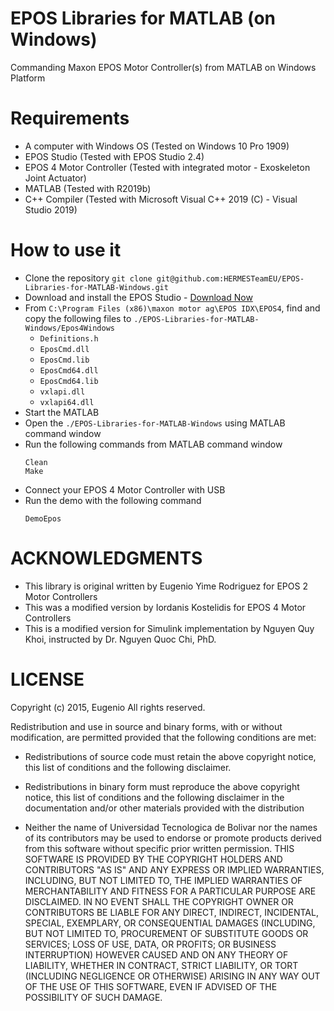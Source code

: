 # EPOS Libraries for MATLAB (on Windows)
Commanding Maxon EPOS Motor Controller(s) from MATLAB on Windows Platform

# Requirements
* A computer with Windows OS (Tested on Windows 10 Pro 1909)
* EPOS Studio (Tested with EPOS Studio 2.4)
* EPOS 4 Motor Controller (Tested with integrated motor - Exoskeleton Joint Actuator)
* MATLAB (Tested with R2019b)
* C++ Compiler (Tested with Microsoft Visual C++ 2019 (C) - Visual Studio 2019)

# How to use it
* Clone the repository `git clone git@github.com:HERMESTeamEU/EPOS-Libraries-for-MATLAB-Windows.git`
* Download and install the EPOS Studio - [Download Now](https://www.maxongroup.com/medias/sys_master/root/8837358125086/EPOS-2-4-IDX-Setup.zip)
* From `C:\Program Files (x86)\maxon motor ag\EPOS IDX\EPOS4`, find and copy the following files to `./EPOS-Libraries-for-MATLAB-Windows/Epos4Windows`
    * `Definitions.h`
    * `EposCmd.dll`
    * `EposCmd.lib`
    * `EposCmd64.dll`
    * `EposCmd64.lib`
    * `vxlapi.dll`
    * `vxlapi64.dll`
* Start the MATLAB
* Open the `./EPOS-Libraries-for-MATLAB-Windows` using MATLAB command window
* Run the following commands from MATLAB command window
    ```
    Clean
    Make
    ```
* Connect your EPOS 4 Motor Controller with USB
* Run the demo with the following command
    ```
    DemoEpos
    ```

# ACKNOWLEDGMENTS
* This library is original written by Eugenio Yime Rodriguez <Universidad Tecnologica de Bolivar> for EPOS 2 Motor Controllers
* This was a modified version by Iordanis Kostelidis <HERMES Team> for EPOS 4 Motor Controllers
* This is a modified version for Simulink implementation by Nguyen Quy Khoi, instructed by Dr. Nguyen Quoc Chi, PhD.

# LICENSE
Copyright (c) 2015, Eugenio
All rights reserved.

Redistribution and use in source and binary forms, with or without
modification, are permitted provided that the following conditions are met:

* Redistributions of source code must retain the above copyright notice, this
  list of conditions and the following disclaimer.

* Redistributions in binary form must reproduce the above copyright notice,
  this list of conditions and the following disclaimer in the documentation
  and/or other materials provided with the distribution
* Neither the name of Universidad Tecnologica de Bolivar nor the names of its
  contributors may be used to endorse or promote products derived from this
  software without specific prior written permission.
THIS SOFTWARE IS PROVIDED BY THE COPYRIGHT HOLDERS AND CONTRIBUTORS "AS IS"
AND ANY EXPRESS OR IMPLIED WARRANTIES, INCLUDING, BUT NOT LIMITED TO, THE
IMPLIED WARRANTIES OF MERCHANTABILITY AND FITNESS FOR A PARTICULAR PURPOSE ARE
DISCLAIMED. IN NO EVENT SHALL THE COPYRIGHT OWNER OR CONTRIBUTORS BE LIABLE
FOR ANY DIRECT, INDIRECT, INCIDENTAL, SPECIAL, EXEMPLARY, OR CONSEQUENTIAL
DAMAGES (INCLUDING, BUT NOT LIMITED TO, PROCUREMENT OF SUBSTITUTE GOODS OR
SERVICES; LOSS OF USE, DATA, OR PROFITS; OR BUSINESS INTERRUPTION) HOWEVER
CAUSED AND ON ANY THEORY OF LIABILITY, WHETHER IN CONTRACT, STRICT LIABILITY,
OR TORT (INCLUDING NEGLIGENCE OR OTHERWISE) ARISING IN ANY WAY OUT OF THE USE
OF THIS SOFTWARE, EVEN IF ADVISED OF THE POSSIBILITY OF SUCH DAMAGE.
